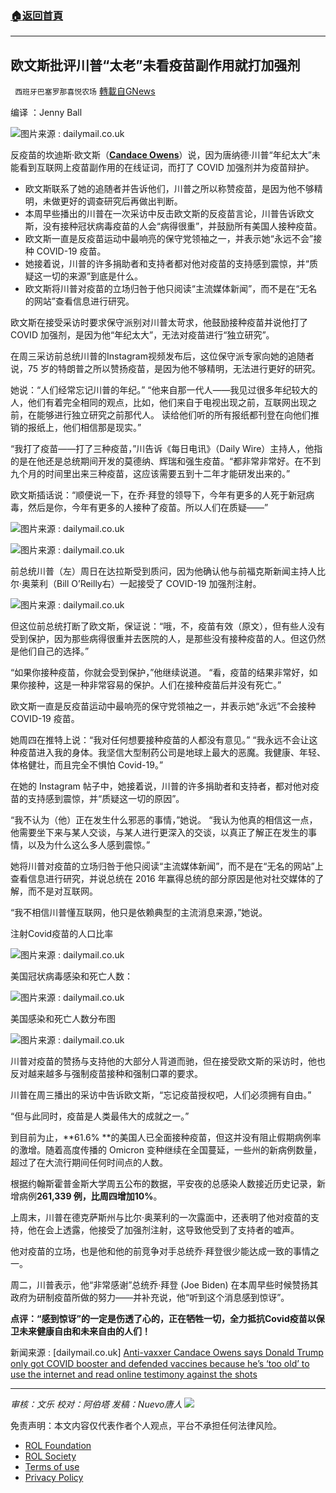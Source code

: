 ###  [:house:返回首頁](https://github.com/ourhimalayas/txt)
---


## 欧文斯批评川普“太老”未看疫苗副作用就打加强剂
` 西班牙巴塞罗那喜悦农场` [轉載自GNews](https://gnews.org/zh-hans/1793398/)

编译 ：Jenny Ball

![](https://assets.gnews.org/wp-content/uploads/2021/12/image-1476.png)图片来源 : dailymail.co.uk

反疫苗的坎迪斯·欧文斯（**[Candace Owens](https://www.dailymail.co.uk/news/candace-owens/index.html)**）说，因为唐纳德·川普“年纪太大”未能看到互联网上疫苗副作用的在线证词，而打了 COVID 加强剂并为疫苗辩护。

- 欧文斯联系了她的追随者并告诉他们，川普之所以称赞疫苗，是因为他不够精明，未做更好的调查研究后再做出判断。
- 本周早些播出的川普在一次采访中反击欧文斯的反疫苗言论，川普告诉欧文斯，没有接种冠状病毒疫苗的人会“病得很重”，并鼓励所有美国人接种疫苗。
- 欧文斯一直是反疫苗运动中最响亮的保守党领袖之一，并表示她“永远不会”接种 COVID-19 疫苗。
- 她接着说，川普的许多捐助者和支持者都对他对疫苗的支持感到震惊，并“质疑这一切的来源”到底是什么。
- 欧文斯将川普对疫苗的立场归咎于他只阅读“主流媒体新闻”，而不是在“无名的网站”查看信息进行研究。


欧文斯在接受采访时要求保守派别对川普太苛求，他鼓励接种疫苗并说他打了 COVID 加强剂，是因为他“年纪太大”，无法对疫苗进行“独立研究”。

在周三采访前总统川普的Instagram视频发布后，这位保守派专家向她的追随者说，75 岁的特朗普之所以赞扬疫苗，是因为他不够精明，无法进行更好的研究。

她说：“人们经常忘记川普的年纪。” “他来自那一代人——我见过很多年纪较大的人，他们有着完全相同的观点，比如，他们来自于电视出现之前，互联网出现之前，在能够进行独立研究之前那代人。 读给他们听的所有报纸都刊登在向他们推销的报纸上，他们相信那是现实。”

“我打了疫苗——打了三种疫苗，”川告诉《每日电讯》（Daily Wire）主持人，他指的是在他还是总统期间开发的莫德纳、辉瑞和强生疫苗。“都非常非常好。在不到九个月的时间里出来三种疫苗，这应该需要五到十二年才能研发出来的。”

欧文斯插话说：“顺便说一下，在乔·拜登的领导下，今年有更多的人死于新冠病毒，然后是你，今年有更多的人接种了疫苗。所以人们在质疑——”

![](https://assets.gnews.org/wp-content/uploads/2021/12/image-1478.png)图片来源 : dailymail.co.uk

![](https://assets.gnews.org/wp-content/uploads/2021/12/image-1480.png)图片来源 : dailymail.co.uk

前总统川普（左）周日在达拉斯受到质问，因为他确认他与前福克斯新闻主持人比尔·奥莱利（Bill O’Reilly右）一起接受了 COVID-19 加强剂注射。

![](https://assets.gnews.org/wp-content/uploads/2021/12/image-1482.png)图片来源 : dailymail.co.uk

但这位前总统打断了欧文斯，保证说：“哦，不，疫苗有效（原文），但有些人没有受到保护，因为那些病得很重并去医院的人，是那些没有接种疫苗的人。但这仍然是他们自己的选择。”

“如果你接种疫苗，你就会受到保护，”他继续说道。 “看，疫苗的结果非常好，如果你接种，这是一种非常容易的保护。人们在接种疫苗后并没有死亡。”

欧文斯一直是反疫苗运动中最响亮的保守党领袖之一，并表示她“永远”不会接种 COVID-19 疫苗。

她周四在推特上说：“我对任何想要接种疫苗的人都没有意见。” “我永远不会让这种疫苗进入我的身体。我坚信大型制药公司是地球上最大的恶魔。我健康、年轻、体格健壮，而且完全不惧怕 Covid-19。”

在她的 Instagram 帖子中，她接着说，川普的许多捐助者和支持者，都对他对疫苗的支持感到震惊，并“质疑这一切的原因”。

“我不认为（他）正在发生什么邪恶的事情，”她说。 “我认为他真的相信这一点，他需要坐下来与某人交谈，与某人进行更深入的交谈，以真正了解正在发生的事情，以及为什么这么多人感到震惊。”

她将川普对疫苗的立场归咎于他只阅读“主流媒体新闻”，而不是在“无名的网站”上查看信息进行研究，并说总统在 2016 年赢得总统的部分原因是他对社交媒体的了解，而不是对互联网。

“我不相信川普懂互联网，他只是依赖典型的主流消息来源，”她说。

注射Covid疫苗的人口比率

![](https://assets.gnews.org/wp-content/uploads/2021/12/image-1484.png)图片来源 : dailymail.co.uk

美国冠状病毒感染和死亡人数：

![](https://assets.gnews.org/wp-content/uploads/2021/12/image-1486.png)图片来源 : dailymail.co.uk

美国感染和死亡人数分布图

![](https://assets.gnews.org/wp-content/uploads/2021/12/image-1488.png)图片来源 : dailymail.co.uk

川普对疫苗的赞扬与支持他的大部分人背道而驰，但在接受欧文斯的采访时，他也反对越来越多与强制疫苗接种和强制口罩的要求。

川普在周三播出的采访中告诉欧文斯，“忘记疫苗授权吧，人们必须拥有自由。”

“但与此同时，疫苗是人类最伟大的成就之一。”

到目前为止，**61.6% **的美国人已全面接种疫苗，但这并没有阻止假期病例率的激增。随着高度传播的 Omicron 变种继续在全国蔓延，一些州的新病例数量，超过了在大流行期间任何时间点的人数。

根据约翰斯霍普金斯大学周五公布的数据，平安夜的总感染人数接近历史记录，新增病例**261,339 **例，比周四增加**10%**。

上周末，川普在德克萨斯州与比尔·奥莱利的一次露面中，还表明了他对疫苗的支持，他在会上透露，他接受了加强剂注射，这导致他受到了支持者的嘘声。

他对疫苗的立场，也是他和他的前竞争对手总统乔·拜登很少能达成一致的事情之一。

周二，川普表示，他“非常感谢”总统乔·拜登 (Joe Biden) 在本周早些时候赞扬其政府为研制疫苗所做的努力——并补充说，他“听到这个消息感到惊讶”。

**点评：“感到惊讶”的一定是伤透了心的，正在牺牲一切，全力抵抗Covid疫苗以保卫未来健康自由和未来自由的人们！**

新闻来源 : [dailymail.co.uk] [Anti-vaxxer Candace Owens says Donald Trump only got COVID booster and defended vaccines because he’s ‘too old’ to use the internet and read online testimony against the shots](https://www.dailymail.co.uk/news/article-10344193/Candace-Owens-asks-conservatives-easy-Trump-Hes-old-research-vaccines.html)

* * *

*审核：文乐
校对：阿伯塔
发稿：Nuevo唐人*
![](https://assets.gnews.org/wp-content/uploads/2021/12/GNEWS_CH.-1.jpeg)
 

免责声明：本文内容仅代表作者个人观点，平台不承担任何法律风险。

- [ROL Foundation](https://rolfoundation.org/)
- [ROL Society](https://rolsociety.org/)
- [Terms of use](https://gnews.org/terms-of-use-3/)
- [Privacy Policy](https://gnews.org/privacy-policy/)
